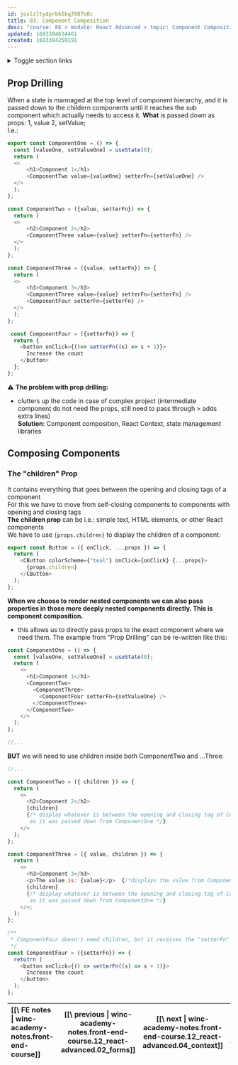 ```yaml
---
id: joslzltydprbk6kq7007o0c
title: 03. Component Composition
desc: "course: FE > module: React Advanced > topic: Component Composition"
updated: 1693384634461
created: 1693384259191
---
```


<details>

  <summary>Toggle section links</summary>

[[Prop Drilling|winc-academy-notes.front-end-course.12_react-advanced.03_component-composition#prop-drilling]]
[[Composing Components|winc-academy-notes.front-end-course.12_react-advanced.03_component-composition#composing-components]]

</details>

## Prop Drilling

When a state is mannaged at the top level of component hierarchy, and it is passed down to the childern
components until it reaches the sub component which actually needs to access it.
**What** is passed down as props: 1, value 2, setValue;  
I.e.:

```javascript
export const ComponentOne = () => {
  const [valueOne, setValueOne] = useState(0);
  return (
  <>
      <h1>Component 1</h1>
      <ComponentTwo value={valueOne} setterFn={setValueOne} />
  </>
  );
};

const ComponentTwo = ({value, setterFn}) => {
  return (
  <>
      <h2>Component 2</h2>
      <ComponentThree value={value} setterFn={setterFn} />
  </>
  );
};

const ComponentThree = ({value, setterFn}) => {
  return (
  <>
      <h3>Component 3</h3>
      <ComponentThree value={value} setterFn={setterFn} />
      <ComponentFour setterFn={setterFn} />
  </>
  );
};

 const ComponentFour = ({setterFn}) => {
  return {
    <button onClick={()=> setterFn((s) => s + 1)}>
      Increase the count
    </button>
  };
};
```

:warning: **The problem with prop drilling:**

- clutters up the code in case of complex project (intermediate component do not need the props, still need to pass through > adds extra lines)  
  **Solution**: Component composition, React Context, state management libraries

## Composing Components

### The "children" Prop

It contains everything that goes between the opening and closing tags of a component  
For this we have to move from self-closing components to components with opening and closing tags  
**The children prop** can be i.e.: simple text, HTML elements, or other React components  
We have to use `{props.children}` to display the children of a component:

```javascript
export const Button = ({ onClick, ...props }) => {
  return (
    <CButton colorScheme={"teal"} onClick={onClick} {...props}>
      {props.children}
    </CButton>
  );
};
```

**When we choose to render nested components we can also pass properties in those more deeply nested components directly. This is component composition.**

- this allows us to directly pass props to the exact component where we need them.
  The example from "Prop Drilling" can be re-written like this:

```javascript
const ComponentOne = () => {
  const [valueOne, setValueOne] = useState(0);
  return (
    <>
      <h1>Component 1</h1>
      <ComponentTwo>
        <ComponentThree>
          <ComponentFour setterFn={setValueOne} />
        </ComponentThree>
      </ComponentTwo>
    </>
  );
};

//...
```

**BUT** we will need to use children inside both ComponentTwo and ...Three:

```javascript
//...

const ComponentTwo = ({ children }) => {
  return (
    <>
      <h2>Component 2</h2>
      {children}
      {/* display whatever is between the opening and closing tag of ComponentTwo
       as it was passed down from ComponentOne */}
    </>
  );
};

const ComponentThree = ({ value, children }) => {
  return (
    <>
      <h3>Component 3</h3>
      <p>The value is: {value}</p>  {/*displays the value from ComponentOne*/}
      {children}
      {/* display whatever is between the opening and closing tag of ComponentThree
       as it was passed down from ComponentOne */}
    </>;
  );
};

/**
 * ComponentFour doesn't need children, but it receives the "setterFn" prop from ComponentOne
 */
const ComponentFour = ({setterFn}) => {
  retutrn (
    <button onClick={() => setterFn((s) => s + 1)}>
      Increase the count
    </button>
  );
};
```

| [[\ FE notes \| winc-academy-notes.front-end-course]] | [[\ previous \| winc-academy-notes.front-end-course.12_react-advanced.02_forms]] | [[\ next \| winc-academy-notes.front-end-course.12_react-advanced.04_context]] | [[\ Overview \|winc-academy-notes.front-end-course.12_react-advanced.03_component-composition#overview]] |
| :---------------------------------------------------- | :------------------------------------------------------------------------------: | :----------------------------------------------------------------------------: | :------------------------------------------------------------------------------------------------------: |
